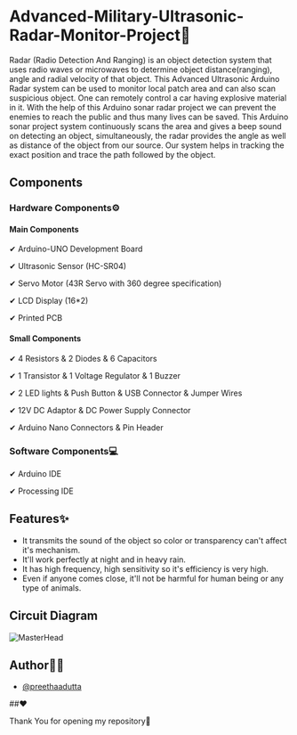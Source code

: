 # Advanced-Military-Ultrasonic-Radar-Monitor-Project📡

Radar (Radio Detection And Ranging) is an object detection system that 
uses radio waves or microwaves to determine object distance(ranging), 
angle and radial velocity of that object. This Advanced Ultrasonic Arduino 
Radar system can be used to monitor local patch area and can also scan 
suspicious object. One can remotely control a car having explosive material 
in it. With the help of this Arduino sonar radar project we can prevent the 
enemies to reach the public and thus many lives can be saved. This Arduino sonar project system continuously scans the area and gives a 
beep sound on detecting an object, simultaneously, the radar provides the 
angle as well as distance of the object from our source. Our system helps in 
tracking the exact position and trace the path followed by the object.


## Components

### Hardware Components⚙
#### Main Components

✔ Arduino-UNO Development Board

✔ Ultrasonic Sensor (HC-SR04)

✔ Servo Motor (43R Servo with 360 degree specification)

✔ LCD Display (16*2)

✔ Printed PCB

#### Small Components
✔ 4 Resistors & 2 Diodes & 6 Capacitors

✔ 1 Transistor & 1 Voltage Regulator & 1 Buzzer

✔ 2 LED lights & Push Button & USB Connector & Jumper Wires

✔ 12V DC Adaptor & DC Power Supply Connector

✔ Arduino Nano Connectors & Pin Header

### Software Components💻

✔ Arduino IDE

✔ Processing IDE

## Features✨

- It transmits the sound of the object so color or transparency can't affect it's mechanism. 
- It'll work perfectly at night and in heavy rain.
- It has high frequency, high sensitivity so it's efficiency is very high.
- Even if anyone comes close, it'll not be harmful for human being or any type of animals.


## Circuit Diagram

![MasterHead](https://miro.medium.com/max/550/1*CQzRj_YAHcEOVyKzQZNtfg.png)

## Author👩‍💻

- [@preethaadutta](https://github.com/preethaadutta)

##❤

Thank You for opening my repository💖
